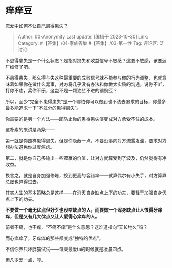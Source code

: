 # 痒痒豆
[恋爱中如何不让自己患得患失？](https://www.zhihu.com/question/374346724/answer/3269526232)

> Author: #0-Anonymity
> Last update: [编辑于 2023-10-30]
> Link:
> Category: #【答集】/01-家族答集 #【答集】/03-第一性 
> Tag:
> 评论区:
> 泛讨论:

不患得患失是一个什么状态？是指对损失和收益信号不敏感？这要不敏感，该要返厂维修了吧。

不患得患失，那么得与失这种最重要的成败信号就不能参与你的行为调整，也就意味着如果你在做什么蠢事，对方将几乎没有办法和你做太实质的沟通。说你不听，打你不疼，奖你不乐，这岂不是一颗油盐不进的铜豌豆？

所以，至少“完全不患得患失”是一个哪怕你可以做到也不该去追求的目标，你最多最多能追求一下“不过分的患得患失”。

你需要的是另一个方法——即防止你的患得患失演变成对方承受不住的成本。

这朴素的来讲是两条——

第一就是你照样患得患失，但是你隐蔽一点，不要没事向对方流露发泄，要求对方想办法避免你过度焦虑。

第二，就是你自己多输出一些双赢的价值，让对方就算受到了波及，仍然觉得有净收益。

换言之，就是自身加强修炼，换到更高的容错率——就算偶尔有小失手，对方算算总账也算得过去。

其实人生的基本策略总是这样——在消灭自身缺点上下的功夫，要轻于加强自身优点上下的功夫。

**不要做一个毫无优点但好歹也没啥缺点的人，而要做一个浑身缺点让人恨得牙痒痒，但是又有几大优点又让人爱得心痒痒的人。**

前者不痛，也不痒，“不痛不痒”是什么意思？这难道指向“天长地久”吗？

而心痒痒了，牙痒痒的那些都变成“独特的优点”。

不信你养只坏胖猫试试——每天最爱ta的时候就是凌晨四点。

但凡少爱一点，哼。